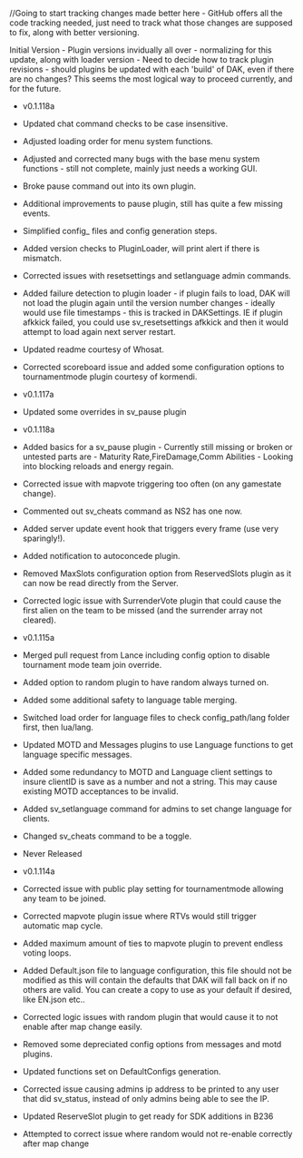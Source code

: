 //Going to start tracking changes made better here - GitHub offers all the code tracking needed, just need to track what those changes are supposed to fix, along with better versioning.

Initial Version - Plugin versions invidually all over - normalizing for this update, along with loader version - Need to decide how to track plugin revisions - 
should plugins be updated with each 'build' of DAK, even if there are no changes?  This seems the most logical way to proceed currently, and for the future.

- v0.1.118a
- Updated chat command checks to be case insensitive.
- Adjusted loading order for menu system functions.
- Adjusted and corrected many bugs with the base menu system functions - still not complete, mainly just needs a working GUI.
- Broke pause command out into its own plugin.
- Additional improvements to pause plugin, still has quite a few missing events.
- Simplified config_ files and config generation steps.
- Added version checks to PluginLoader, will print alert if there is mismatch.
- Corrected issues with resetsettings and setlanguage admin commands.
- Added failure detection to plugin loader - if plugin fails to load, DAK will not load the plugin again until the version number changes - ideally would use file timestamps - this is tracked in DAKSettings.
	IE if plugin afkkick failed, you could use sv_resetsettings afkkick and then it would attempt to load again next server restart.
- Updated readme courtesy of Whosat.
- Corrected scoreboard issue and added some configuration options to tournamentmode plugin courtesy of kormendi.

- v0.1.117a
- Updated some overrides in sv_pause plugin

- v0.1.118a
- Added basics for a sv_pause plugin - Currently still missing or broken or untested parts are - Maturity Rate,FireDamage,Comm Abilities - Looking into blocking reloads and energy regain.
- Corrected issue with mapvote triggering too often (on any gamestate change).
- Commented out sv_cheats command as NS2 has one now.
- Added server update event hook that triggers every frame (use very sparingly!).
- Added notification to autoconcede plugin.
- Removed MaxSlots configuration option from ReservedSlots plugin as it can now be read directly from the Server.
- Corrected logic issue with SurrenderVote plugin that could cause the first alien on the team to be missed (and the surrender array not cleared).

- v0.1.115a
- Merged pull request from Lance including config option to disable tournament mode team join override.
- Added option to random plugin to have random always turned on.
- Added some additional safety to language table merging.
- Switched load order for language files to check config_path/lang folder first, then lua/lang.
- Updated MOTD and Messages plugins to use Language functions to get language specific messages.
- Added some redundancy to MOTD and Language client settings to insure clientID is save as a number and not a string.  This may cause existing MOTD acceptances to be invalid.
- Added sv_setlanguage command for admins to set change language for clients.
- Changed sv_cheats command to be a toggle.
- Never Released

- v0.1.114a
- Corrected issue with public play setting for tournamentmode allowing any team to be joined.
- Corrected mapvote plugin issue where RTVs would still trigger automatic map cycle.
- Added maximum amount of ties to mapvote plugin to prevent endless voting loops.
- Added Default.json file to language configuration, this file should not be modified as this will contain the defaults that DAK will fall back on if no others are valid.
	You can create a copy to use as your default if desired, like EN.json etc..
- Corrected logic issues with random plugin that would cause it to not enable after map change easily.
- Removed some depreciated config options from messages and motd plugins.
- Updated functions set on DefaultConfigs generation.
- Corrected issue causing admins ip address to be printed to any user that did sv_status, instead of only admins being able to see the IP.
- Updated ReserveSlot plugin to get ready for SDK additions in B236
- Attempted to correct issue where random would not re-enable correctly after map change
